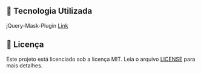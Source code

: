 ## 🎨 Tecnologia Utilizada

jQuery-Mask-Plugin [Link](https://github.com/igorescobar/jQuery-Mask-Plugin)

## 📄 Licença
Este projeto está licenciado sob a licença MIT. Leia o arquivo [LICENSE](https://github.com/Shyrriro/database.faculdade/blob/main/LICENSE) para mais detalhes.
